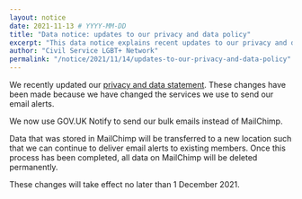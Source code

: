 ```yaml
---
layout: notice
date: 2021-11-13 # YYYY-MM-DD
title: "Data notice: updates to our privacy and data policy"
excerpt: "This data notice explains recent updates to our privacy and data statement to account for a new bulk email system."
author: "Civil Service LGBT+ Network"
permalink: "/notice/2021/11/14/updates-to-our-privacy-and-data-policy"
---
```


We recently updated our [privacy and data statement](/privacy-and-data/). These changes have been made because we have changed the services we use to send our email alerts.

We now use GOV.UK Notify to send our bulk emails instead of MailChimp.

Data that was stored in MailChimp will be transferred to a new location such that we can continue to deliver email alerts to existing members. Once this process has been completed, all data on MailChimp will be deleted permanently.

These changes will take effect no later than 1 December 2021.